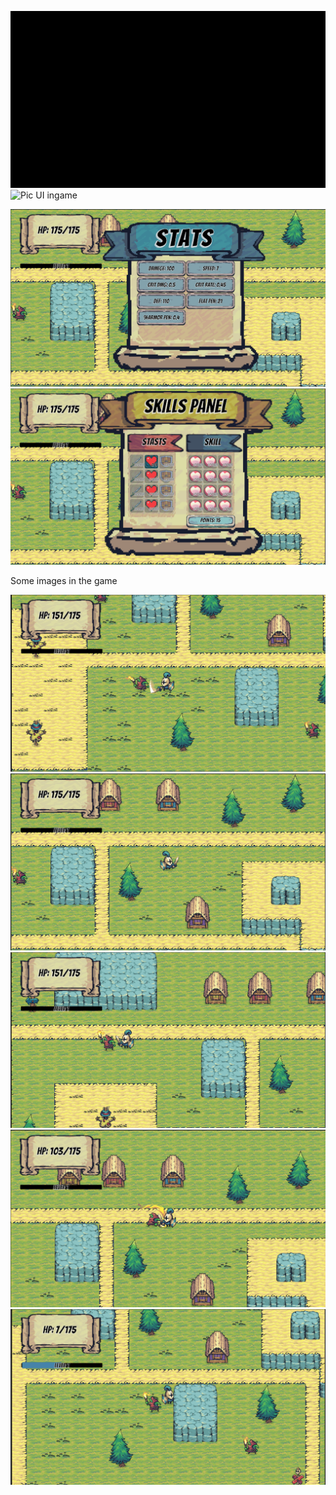 
![Pic](Assets/Pic/Gif1.gif)
![Pic](Assets/Pic/Gif2.gif)
UI ingame

![Pic](Assets/Pic/Pic2.png)
![Pic](Assets/Pic/Pic3.png)


Some images in the game

![Pic](Assets/Pic/Pic1.png)
![Pic](Assets/Pic/Pic4.png)
![Pic](Assets/Pic/Pic5.png)
![Pic](Assets/Pic/Pic6.png)
![Pic](Assets/Pic/Pic7.png)

